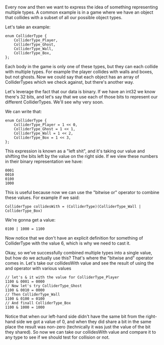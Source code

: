 Every now and then we want to express the idea of something representing multiple types. A common example is in a game where we have an object that collides with a subset of all our possible object types. 

Let's take an example:

```
enum ColliderType {
	ColliderType_Player,
	ColliderType_Ghost,
	ColliderType_Wall,
	ColliderType_Box,
};
```

Each body in the game is only one of these types, but they can each collide with multiple types. For example the player collides with walls and boxes, but not ghosts. Now we could say that each object has an array of ColliderTypes which we check against, but there's another way.

Let's leverage the fact that our data is binary. If we have an int32 we know there's 32 bits, and let's say that we use each of those bits to represent our different ColliderTypes. We'll see why very soon.

We can write that:

```
enum ColliderType {
	ColliderType_Player = 1 << 0,
	ColliderType_Ghost = 1 << 1,
	ColliderType_Wall = 1 << 2,
	ColliderType_Box = 1 << 3,
};
```

This expression is known as a "left shit", and it's taking our value and shifting the bits left by the value on the right side. If we view these numbers in their binary representation we have:

```
0001
0010
0100
1000
```

This is useful because now we can use the "bitwise or" operator to combine these values. For example if we said:

````
ColliderType collidesWith = (ColliderType)(ColliderType_Wall | ColliderType_Box)
````

We're gonna get a value:

```
0100 | 1000 = 1100
```

Now notice that we don't have an explicit definition for something of ColliderType with the value 6, which is why we need to cast it. 

Okay, so we've successfully combined multiple types into a single value, but how do we actually use this? That's where the "bitwise and" operator comes in. Let's take our collidesWith value and see the result of using the and operator with various values

```
// let's & it with the value for ColliderType_Player
1100 & 0001 = 0000 
// Now let's try ColliderType_Ghost
1100 & 0010 = 0000 
// Then ColliderType_Wall
1100 & 0100 = 0100
// And finall ColliderType_Box
1100 & 1000 = 1000
```

Notice that when our left-hand side didn't have the same bit from the right-hand side we got a value of 0, and when they did share a bit in the same place the result was non-zero (technically it was just the value of the bit they shared). So now we can take our collidesWith value and compare it to any type to see if we should test for collision or not.
